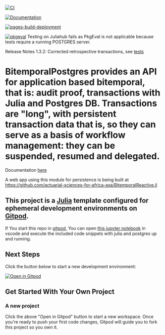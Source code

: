 [![CI](https://github.com/actuarial-sciences-for-africa-asa/BitemporalPostgres.jl/actions/workflows/CI.yml/badge.svg)](https://github.com/actuarial-sciences-for-africa-asa/BitemporalPostgres.jl/actions/workflows/CI.yml)

[![Documentation](https://github.com/actuarial-sciences-for-africa-asa/BitemporalPostgres.jl/actions/workflows/Documentation.yml/badge.svg)](https://github.com/actuarial-sciences-for-africa-asa/BitemporalPostgres.jl/actions/workflows/Documentation.yml)

[![pages-build-deployment](https://github.com/actuarial-sciences-for-africa-asa/BitemporalPostgres.jl/actions/workflows/pages/pages-build-deployment/badge.svg)](https://github.com/actuarial-sciences-for-africa-asa/BitemporalPostgres.jl/actions/workflows/pages/pages-build-deployment)

[![pkgeval](https://juliahub.com/docs/BitemporalPostgres/pkgeval.svg)](https://juliahub.com/ui/Packages/BitemporalPostgres/ZmypI) Testing on Juliahub fails as PkgEval is not applicable because tests require a running POSTGRES server.

Release Notes 1.3.2:
Corrected retrospective transactions, see [tests](bitemporal_testcase.ipynb)

# BitemporalPostgres provides an API for application based bitemporal, that is: audit proof,  transactions with Julia and Postgres DB. Transactions are "long", with persistent transaction data that is, so they can serve as a basis of workflow management: they can be suspended, resumed and delegated.

Documentation
[here](https://actuarial-sciences-for-africa-asa.github.io/BitemporalPostgres.jl/dev/)

A web app using this module for persistence is being built at https://github.com/actuarial-sciences-for-africa-asa/BitemporalReactive.jl


## This project is a [Julia](https://julialang.org/) template configured for ephemeral development environments on [Gitpod](https://www.gitpod.io/). 
If You start this repo in [gitpod](https://www.gitpod.io/docs/), You can open [this jupyter notebook](./bitemporal_testcase.ipynb) in vscode and execute the included code snippets with julia and postgres up and running.

## Next Steps

Click the button below to start a new development environment:

[![Open in Gitpod](https://gitpod.io/button/open-in-gitpod.svg)](https://gitpod.io/#https://github.com/gitpod-io/template-julia)

## Get Started With Your Own Project

### A new project

Click the above "Open in Gitpod" button to start a new workspace. Once you're ready to push your first code changes, Gitpod will guide you to fork this project 
so you own it.
